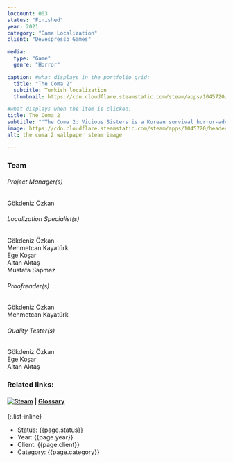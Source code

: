 ```yaml
---
loccount: 003
status: "Finished"
year: 2021
category: "Game Localization"
client: "Devespresso Games"

media:
  type: "Game"
  genre: "Horror"

caption: #what displays in the portfolio grid:
  title: "The Coma 2"
  subtitle: Turkish localization
  thumbnail: https://cdn.cloudflare.steamstatic.com/steam/apps/1045720/header.jpg

#what displays when the item is clicked:
title: The Coma 2
subtitle: "'The Coma 2: Vicious Sisters is a Korean survival horror-adventure. Venture from your deserted school to survive the horrors of the night. Explore the surrounding Sehwa district and uncover the shadow realm's dark secrets. Use everything at your disposal to avoid a demoness hellbent on killing you!' – Steam Store Page"
image: https://cdn.cloudflare.steamstatic.com/steam/apps/1045720/header.jpg
alt: the coma 2 wallpaper steam image

---
```

### Team
###### Project Manager(s)
Gökdeniz Özkan
###### Localization Specialist(s)
Gökdeniz Özkan  
Mehmetcan Kayatürk  
Ege Koşar  
Altan Aktaş  
Mustafa Sapmaz  
###### Proofreader(s)
Gökdeniz Özkan  
Mehmetcan Kayatürk  
###### Quality Tester(s)
Gökdeniz Özkan  
Ege Koşar  
Altan Aktaş  
### Related links:
#### [![Steam](https://store.cloudflare.steamstatic.com/public/images/v6/logo_steam_footer.png)](https://store.steampowered.com/app/1045720/The_Coma_2_Vicious_Sisters/)  |  [Glossary](https://docs.google.com/spreadsheets/d/1ot1dYgcJIXZ6C-1Avlj3LrrsSm2w3xIO/edit?usp=sharing&ouid=101857902793245332208&rtpof=true&sd=true)
{:.list-inline}
- Status: {{page.status}}
- Year: {{page.year}}
- Client: {{page.client}}
- Category: {{page.category}}
